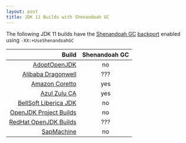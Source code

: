 ```yaml
---
layout: post
title: JDK 11 Builds with Shenandoah GC
---
```


The following JDK 11 builds have the [Shenandoah GC](https://wiki.openjdk.java.net/display/shenandoah/Main) [backport](https://bugs.openjdk.java.net/browse/JDK-8250784) enabled using `-XX:+UseShenandoahGC`


| Build                                                                                            | Shenandoah GC |
| -----------------------------------------------------------------------------------------------: | :-: |
| [AdoptOpenJDK](https://github.com/alibaba/dragonwell11/releases)                                 | no  |
| [Alibaba Dragonwell](https://github.com/alibaba/dragonwell11/releases)                           | ??? |
| [Amazon Coretto](https://docs.aws.amazon.com/corretto/latest/corretto-11-ug/downloads-list.html) | yes |
| [Azul Zulu CA](https://www.azul.com/downloads/zulu-community/)                                   | yes |
| [BellSoft Liberica JDK](https://bell-sw.com/pages/downloads/)                                    | no  |
| [OpenJDK Project Builds](https://adoptopenjdk.net/upstream.html)                                 | no  |
| [RedHat OpenJDK Builds](https://developers.redhat.com/products/openjdk/download)                 | ??? |
| [SapMachine](https://sap.github.io/SapMachine/)                                                  | no  |

